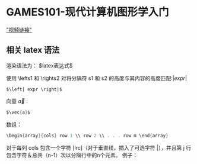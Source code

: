 # GAMES101-现代计算机图形学入门
["视频链接"](https://www.bilibili.com/video/BV1X7411F744)

## 相关 latex 语法
渲染语法为： \$latex表达式\$

使用 \lefts1 和 \rights2 对将分隔符 s1 和 s2 的高度与其内容的高度匹配:$\left| expr 
\right|$
```
$\left| expr \right|$
```

向量 $\vec{a}$ :
```c
$\vec{a}$
```

数组：
```c
\begin{array}{cols} row 1 \\ row 2 \\ . . . row m \end{array}
```
对于每列 cols 包含一个字符 [lrc]（对于垂直线，插入了可选字符 |），并且第 j 行包含字符＆总共（n-1）次以分隔行中的n个元素。 例子：

